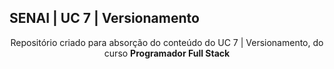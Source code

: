 ## SENAI | UC 7 | Versionamento
<p align="center">Repositório criado para absorção do conteúdo do UC 7 | Versionamento, do curso <b>Programador Full Stack</b></p>